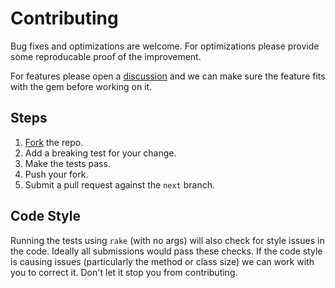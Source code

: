 # Contributing

Bug fixes and optimizations are welcome.
For optimizations please provide some reproducable proof of the improvement.

For features please open a [discussion][] and we can make sure the feature fits with the gem before working on it.

## Steps

1. [Fork][] the repo.
2. Add a breaking test for your change.
3. Make the tests pass.
4. Push your fork.
5. Submit a pull request against the `next` branch.

## Code Style

Running the tests using `rake` (with no args) will also check for style issues in the code. Ideally all submissions would pass these checks. If the code style is causing issues (particularly the method or class size) we can work with you to correct it. Don't let it stop you from contributing.

[fork]: https://github.com/AaronLasseigne/active_interaction/fork
[discussion]: https://github.com/AaronLasseigne/active_interaction/discussions/categories/ideas
